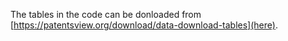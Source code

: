 The tables in the code can be donloaded from [https://patentsview.org/download/data-download-tables](here).
